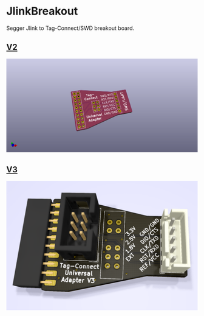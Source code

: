 # JlinkBreakout

Segger Jlink to Tag-Connect/SWD breakout board.

## [V2](V2/)
![](JlinkBreakout.png)
## [V3](V3/)
![](frontV3.png)
